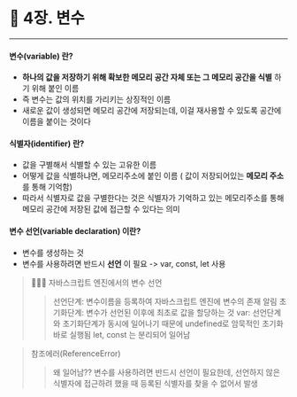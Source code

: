 # 📌 4장. 변수

----------

####  변수(variable) 란?


- **하나의 값을 저장하기 위해 확보한 메모리 공간 자체 또는 그 메모리 공간을 식별** 하기 위해 붙인 이름
- 즉 변수는 값의 위치를 가리키는 상징적인 이름
- 새로운 값이 생성되면 메모리 공간에 저장되는데, 이걸 재사용할 수 있도록 공간에 이름을 붙이는 것이다

  

#### 식별자(identifier) 란?
- 값을 구별해서 식별할 수 있는 고유한 이름
- 어떻게 값을 식별하냐면, 메모리주소에 붙인 이름 ( 값이 저장되어있는 **메모리 주소** 를 통해 기억함)
- 따라서 식별자로 값을 구별한다는 것은 식별자가 기억하고 있는 메모리주소를 통해 메모리 공간에 저장된 값에 접근할 수 있다는 의미


####  변수 선언(variable declaration) 이란?
- 변수를 생성하는 것 
- 변수를 사용하려면 반드시 **선언** 이 필요 -> var, const, let 사용


> 👩🏻‍💻 자바스크립트 엔진에서의 변수 선언
>> 선언단계: 변수이름을 등록하여 자바스크립트 엔진에 변수의 존재 알림
>> 초기화단계: 변수가 선언된 이후에 최초로 값을 할당하는 것
>> var: 선언단계 와 초기화단계가 동시에 일어나기 때문에 undefined로 암묵적인 초기화 바로 실행됨 
>> let, const 는 분리되어 일어남


> 참조에러(ReferenceError) 
>> 왜 일어남?? 변수를 사용하려면 반드시 선언이 필요한데, 선언하지 않은 식별자에 접근하려 했을 때 등록된 식별자를 찾을 수 없어서 발생


